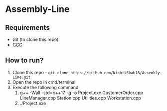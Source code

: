# Assembly-Line

## Requirements
- Git (to clone this repo)
- [GCC](https://gcc.gnu.org/)

## How to run?
1. Clone this repo - `git clone https://github.com/NishitShah18/Assembly-Line.git`
2. Open the repo in cmd/terminal
3. Execute the following command: <br>
   <ol>
   <li>g++ -Wall -std=c++17 -g -o Project.exe CustomerOrder.cpp LineManager.cpp Station.cpp Utilities.cpp Workstation.cpp</li>
   <li>./Project.exe</li>
   </ol>
